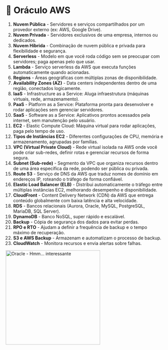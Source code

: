 # 📘 Oráculo AWS

1. **Nuvem Pública** - Servidores e serviços compartilhados por um provedor externo (ex: AWS, Google Drive).  
2. **Nuvem Privada** - Servidores exclusivos de uma empresa, internos ou dedicados.  
3. **Nuvem Híbrida** - Combinação de nuvem pública e privada para flexibilidade e segurança.  
4. **Serverless** - Modelo em que você roda código sem se preocupar com servidores; paga apenas pelo que usar.  
5. **Lambda** - Serviço serverless da AWS que executa funções automaticamente quando acionadas.  
6. **Regions** - Áreas geográficas com múltiplas zonas de disponibilidade.  
7. **Availability Zones (AZ)** - Data centers independentes dentro de uma região, conectados logicamente.  
8. **IaaS** - Infrastructure as a Service: Aluga infraestrutura (máquinas virtuais, rede, armazenamento).  
9. **PaaS** - Platform as a Service: Plataforma pronta para desenvolver e rodar aplicações sem gerenciar servidores.  
10. **SaaS** - Software as a Service: Aplicativos prontos acessados pela internet, sem manutenção pelo usuário.  
11. **EC2** - Elastic Compute Cloud: Máquina virtual para rodar aplicações, paga pelo tempo de uso.  
12. **Tipos de Instâncias EC2** - Diferentes configurações de CPU, memória e armazenamento, agrupadas por famílias.  
13. **VPC (Virtual Private Cloud)** - Rede virtual isolada na AWS onde você pode criar sub-redes, definir rotas e gerenciar recursos de forma segura.  
14. **Subnet (Sub-rede)** - Segmento da VPC que organiza recursos dentro de uma área específica da rede, podendo ser pública ou privada.  
15. **Route 53** - Serviço de DNS da AWS que traduz nomes de domínio em endereços IP, roteando o tráfego de forma confiável.  
16. **Elastic Load Balancer (ELB)** - Distribui automaticamente o tráfego entre múltiplas instâncias EC2, melhorando desempenho e disponibilidade.  
17. **CloudFront** - Content Delivery Network (CDN) da AWS que entrega conteúdo globalmente com baixa latência e alta velocidade.  
18. **RDS** - Bancos relacionais (Aurora, Oracle, MySQL, PostgreSQL, MariaDB, SQL Server).  
19. **DynamoDB** - Banco NoSQL, super rápido e escalável.  
20. **Backup** - Cópia de segurança dos dados para evitar perdas.  
21. **RPO e RTO** - Ajudam a definir a frequência de backup e o tempo máximo de recuperação.  
22. **S3 e AWS Backup** - Armazenam e automatizam o processo de backup.  
23. **CloudWatch** - Monitora recursos e envia alertas sobre falhas.

<img src="https://media.tenor.com/Ms0bC0KZJoUAAAAC/matrix-oracle.gif" alt="Oracle - Hmm... interessante" width="300"/>